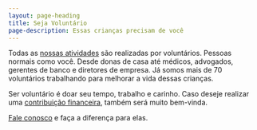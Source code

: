 ```yaml
---
layout: page-heading
title: Seja Voluntário
page-description: Essas crianças precisam de você
---
```

Todas as [nossas atividades][1] são realizadas por voluntários. Pessoas normais como você. Desde donas
de casa até médicos, advogados, gerentes de banco e diretores de empresa. Já somos mais de 70
voluntários trabalhando para melhorar a vida dessas crianças.

Ser voluntário é doar seu tempo, trabalho e carinho. Caso deseje realizar uma
[contribuição financeira][3], também será muito bem-vinda.

[Fale conosco][2] e faça a diferença para elas.

[1]: /causes
[2]: /contact
[3]: /faca-doacao
